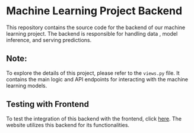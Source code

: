 # Machine Learning Project Backend

This repository contains the source code for the backend of our machine learning project. The backend is responsible for handling data , model inference, and serving predictions.

## Note:
To explore the details of this project, please refer to the `views.py` file. It contains the main logic and API endpoints for interacting with the machine learning models.

## Testing with Frontend

To test the integration of this backend with the frontend, click [here](https://yidir-ml-project.netlify.app/). The website utilizes this backend for its functionalities.
